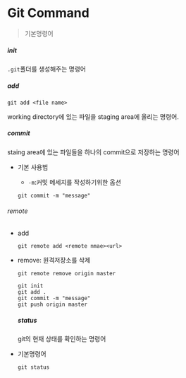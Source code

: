 # Git Command

> 기본명령어



##### init

`.git`폴더를 생성해주는 명령어



##### add

`git add <file name>`

working directory에 있는 파일을 staging area에 올리는 명령어.



##### commit

staing area에 있는 파일들을 하나의 commit으로 저장하는 명령어



- 기본 사용법

  - `-m`:커밋 메세지를 작성하기위한 옵션

  `git commit -m "message"`



###### remote

- add

  ```
  git remote add <remote nmae><url>
  ```

- remove: 원격저장소를 삭제

  ```
  git remote remove origin master
  ```

  

  ```
  git init
  git add .
  git commit -m "message"
  git push origin master
  ```

  

  ##### status

  git의 현재 상태를 확인하는 명령어

- 기본명령어

  ```
  git status
  ```





